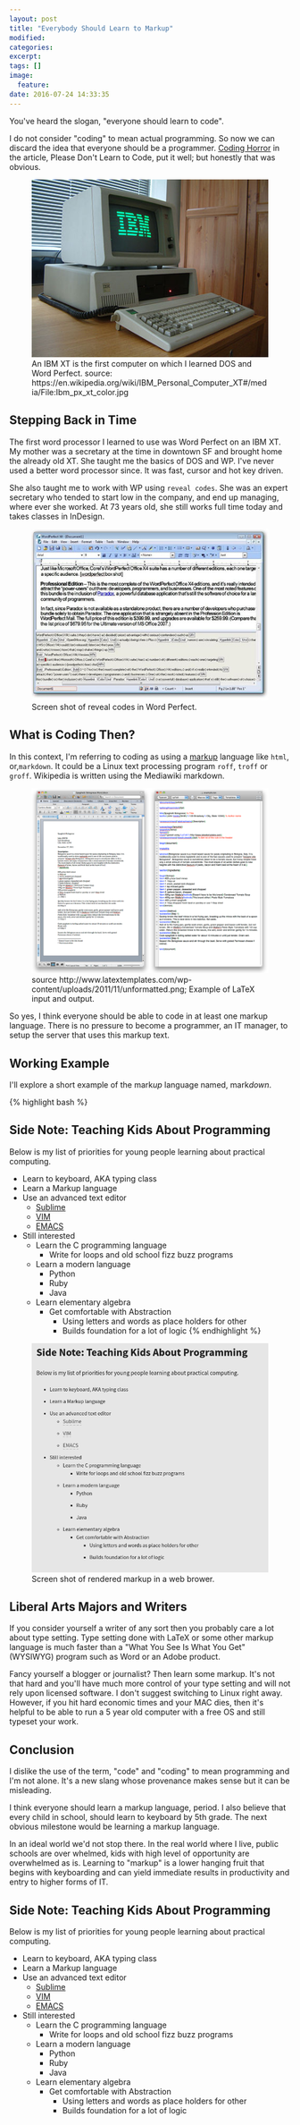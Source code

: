 ```yaml
---
layout: post
title: "Everybody Should Learn to Markup"
modified:
categories:
excerpt:
tags: []
image:
  feature:
date: 2016-07-24 14:33:35
---
```

You've heard the slogan, "everyone should learn to code".

I do not consider "coding" to mean actual programming. So now we can discard
the idea that everyone should be a programmer. [Coding Horror](https://blog.codinghorror.com/please-dont-learn-to-code/) in the article, Please Don't Learn to Code, put it well; but honestly that was obvious.

<figure>
    <img src="/images/Ibm_px_xt_color.jpg" alt="Picture of IBM XT personal computer">
    <figcaption>An IBM XT is the first computer on which I learned DOS and Word Perfect. source: https://en.wikipedia.org/wiki/IBM_Personal_Computer_XT#/media/File:Ibm_px_xt_color.jpg</figcaption>
</figure>

## Stepping Back in Time
The first word processor I learned to use was Word Perfect on an IBM XT. My
mother was a secretary at the time in downtown SF and brought home the already
old XT. She taught me the basics of DOS and WP. I've never used a better word
processor since. It was fast, cursor and hot key driven.

She also taught me to work with WP using `reveal codes`. She was an expert
secretary who tended to start low in the company, and end up managing, where
ever she worked. At 73 years old, she still works full time today and takes
classes in InDesign.

<figure>
    <img width="900px" src="/images/word_perfect_reveal_codes_example.jpg" alt="Screen shot of word Perfect reveal codes.">
    <figcaption>Screen shot of reveal codes in Word Perfect.</figcaption>
</figure>

## What is Coding Then?
In this context, I'm referring to coding as using a
[markup](https://en.Wikipedia.org/wiki/Markup\_language) language like `html`,
or,`markdown`. It could be a Linux text processing program `roff`, `troff` or `groff`.  Wikipedia is written using the Mediawiki markdown.

<figure>
    <img src="/images/latex_example.png" alt="Example of Latex input and output.">
    <figcaption>source http://www.latextemplates.com/wp-content/uploads/2011/11/unformatted.png; Example of LaTeX input and output.</figcaption>
</figure>

So yes, I think everyone should be able to code in at least one markup
language. There is no pressure to become a programmer, an IT manager, to setup
the server that uses this markup text.

## Working Example
I'll explore a short example of the mark*up* language named, mark*down*.

{% highlight bash %}
## Side Note: Teaching Kids About Programming
Below is my list of priorities for young people learning about practical computing.

* Learn to keyboard, AKA typing class
* Learn a Markup language
* Use an advanced text editor
    * [Sublime](https://www.sublimetext.com/)
    * [VIM](http://www.openvim.com/)
    * [EMACS](https://www.digitalocean.com/community/tutorials/how-to-use-the-emacs-editor-in-linux)
* Still interested
    * Learn the C programming language
        * Write for loops and old school fizz buzz programs
    * Learn a modern language
        * Python
        * Ruby
        * Java
    * Learn elementary algebra
        * Get comfortable with Abstraction
            * Using letters and words as place holders for other
            * Builds foundation for a lot of logic
{% endhighlight %}

<figure>
    <img src="/images/markup_example_rendered.png" alt="Example of rendered markup.">
    <figcaption>Screen shot of rendered markup in a web brower.</figcaption>
</figure>

## Liberal Arts Majors and Writers
If you consider yourself a writer of any sort then you probably care a lot
about type setting. Type setting done with LaTeX or some other markup
language is much faster than a "What You See Is What You Get" (WYSIWYG) program
such as Word or an Adobe product.

Fancy yourself a blogger or journalist? Then learn some markup. It's not that
hard and you'll have much more control of your type setting and will not rely
upon licensed software. I don't suggest switching to Linux right away. However,
if you hit hard economic times and your MAC dies, then it's helpful to be able
to run a 5 year old computer with a free OS and still typeset your work.


## Conclusion
I dislike the use of the term, "code" and "coding" to mean programming and I'm
not alone. It's a new slang whose provenance makes sense but it can be
misleading.

I think everyone should learn a markup language, period. I also believe that
every child in school, should learn to keyboard by 5th grade. The next obvious
milestone would be learning a markup language.

In an ideal world we'd not stop there. In the real world where I live, public
schools are over whelmed, kids with high level of opportunity are overwhelmed
as is. Learning to "markup" is a lower hanging fruit that begins with
keyboarding and can yield immediate results in productivity and entry to higher
forms of IT.

## Side Note: Teaching Kids About Programming
Below is my list of priorities for young people learning about practical computing.

* Learn to keyboard, AKA typing class
* Learn a Markup language
* Use an advanced text editor
    * [Sublime](https://www.sublimetext.com/)
    * [VIM](http://www.openvim.com/)
    * [EMACS](https://www.digitalocean.com/community/tutorials/how-to-use-the-emacs-editor-in-linux)
* Still interested
    * Learn the C programming language
        * Write for loops and old school fizz buzz programs
    * Learn a modern language
        * Python
        * Ruby
        * Java
    * Learn elementary algebra
        * Get comfortable with Abstraction
            * Using letters and words as place holders for other
            * Builds foundation for a lot of logic


